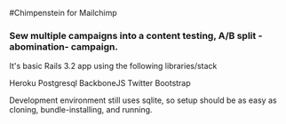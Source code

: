 #Chimpenstein for Mailchimp

### Sew multiple campaigns into a content testing, A/B split -abomination- campaign.

It's basic Rails 3.2 app using the following libraries/stack

Heroku
Postgresql
BackboneJS
Twitter Bootstrap

Development environment still uses sqlite, so setup should be as easy as cloning, bundle-installing, and running.